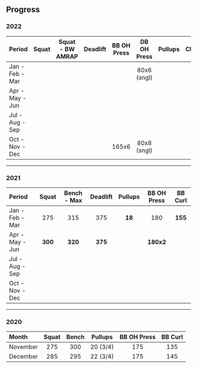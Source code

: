 ## Progress


### 2022

| Period          | Squat        | Squat - BW AMRAP | Deadlift     | BB OH Press  | DB OH Press  | Pullups      | Chinups      |
| :-------------- | :----------: | :--------------: | :----------: | :----------: | :----------: | :----------: | :----------: |
| Jan - Feb - Mar |              |                  |              |              | 80x6 (sngl)  |              |              |
| Apr - May - Jun |              |                  |              |              |              |              |              |
| Jul - Aug - Sep |              |                  |              |              |              |              |              |
| Oct - Nov - Dec |              |                  |              | 165x6        | 80x8 (sngl)  |              |              |

*****

### 2021

| Period          | Squat        | Bench - Max  | Deadlift     | Pullups      | BB OH Press  | BB Curl      |
| :-------------- | :----------: | :----------: | :----------: | :----------: | :----------: | :----------: |
| Jan - Feb - Mar | 275          | 315          | 375          | **18**       | 180          | **155**      |
| Apr - May - Jun | **300**      | **320**      | **375**      |              | **180x2**    |              |
| Jul - Aug - Sep |              |              |              |              |              |              |
| Oct - Nov - Dec |              |              |              |              |              |              |

*****

### 2020

| Month           | Squat        | Bench        | Pullups      | BB OH Press  | BB Curl      |
| :-------------- | :----------: | :----------: | :----------: | :----------: | :----------: |
| November        | 275          | 300          | 20 (3/4)     | 175          | 135          |
| December        | 285          | 295          | 22 (3/4)     | 175          | 145          |
